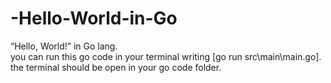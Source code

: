 # -Hello-World-in-Go
“Hello, World!” in Go lang.
<br>
you can run this go code in your terminal writing [go run src\main\main.go]. 
<br>
the terminal should be open in your go code folder.
